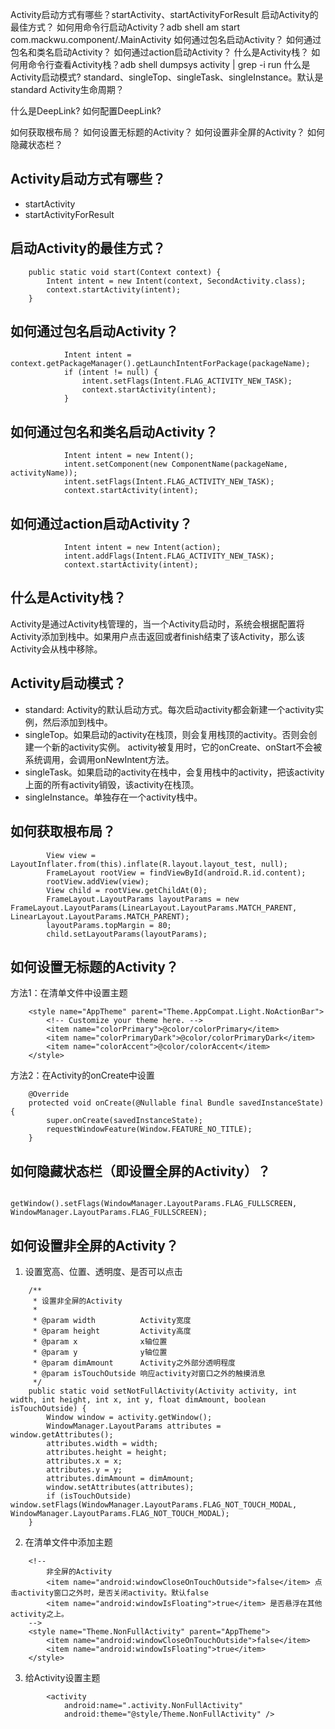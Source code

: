 
Activity启动方式有哪些？startActivity、startActivityForResult
启动Activity的最佳方式？
如何用命令行启动Activity？adb shell am start com.mackwu.component/.MainActivity
如何通过包名启动Activity？
如何通过包名和类名启动Activity？
如何通过action启动Activity？
什么是Activity栈？
如何用命令行查看Activity栈？adb shell dumpsys activity | grep -i run
什么是Activity启动模式? standard、singleTop、singleTask、singleInstance。默认是standard
Activity生命周期？





什么是DeepLink? 如何配置DeepLink?



如何获取根布局？
如何设置无标题的Activity？
如何设置非全屏的Activity？
如何隐藏状态栏？



## Activity启动方式有哪些？
- startActivity
- startActivityForResult

## 启动Activity的最佳方式？
```
    public static void start(Context context) {
        Intent intent = new Intent(context, SecondActivity.class);
        context.startActivity(intent);
    }
```

## 如何通过包名启动Activity？
```
            Intent intent = context.getPackageManager().getLaunchIntentForPackage(packageName);
            if (intent != null) {
                intent.setFlags(Intent.FLAG_ACTIVITY_NEW_TASK);
                context.startActivity(intent);
            }
```

## 如何通过包名和类名启动Activity？
```
            Intent intent = new Intent();
            intent.setComponent(new ComponentName(packageName, activityName));
            intent.setFlags(Intent.FLAG_ACTIVITY_NEW_TASK);
            context.startActivity(intent);
```

## 如何通过action启动Activity？
```
            Intent intent = new Intent(action);
            intent.addFlags(Intent.FLAG_ACTIVITY_NEW_TASK);
            context.startActivity(intent);
```

## 什么是Activity栈？
Activity是通过Activity栈管理的，当一个Activity启动时，系统会根据配置将Activity添加到栈中。如果用户点击返回或者finish结束了该Activity，那么该Activity会从栈中移除。

## Activity启动模式？
- standard: Activity的默认启动方式。每次启动activity都会新建一个activity实例，然后添加到栈中。
- singleTop。如果启动的activity在栈顶，则会复用栈顶的activity。否则会创建一个新的activity实例。
    activity被复用时，它的onCreate、onStart不会被系统调用，会调用onNewIntent方法。
- singleTask。如果启动的activity在栈中，会复用栈中的activity，把该activity上面的所有activity销毁，该activity在栈顶。
- singleInstance。单独存在一个activity栈中。





## 如何获取根布局？
```
        View view = LayoutInflater.from(this).inflate(R.layout.layout_test, null);
        FrameLayout rootView = findViewById(android.R.id.content);
        rootView.addView(view);
        View child = rootView.getChildAt(0);
        FrameLayout.LayoutParams layoutParams = new FrameLayout.LayoutParams(LinearLayout.LayoutParams.MATCH_PARENT, LinearLayout.LayoutParams.MATCH_PARENT);
        layoutParams.topMargin = 80;
        child.setLayoutParams(layoutParams);
```


## 如何设置无标题的Activity？
方法1：在清单文件中设置主题
```
    <style name="AppTheme" parent="Theme.AppCompat.Light.NoActionBar">
        <!-- Customize your theme here. -->
        <item name="colorPrimary">@color/colorPrimary</item>
        <item name="colorPrimaryDark">@color/colorPrimaryDark</item>
        <item name="colorAccent">@color/colorAccent</item>
    </style>
```

方法2：在Activity的onCreate中设置
```
    @Override
    protected void onCreate(@Nullable final Bundle savedInstanceState) {
        super.onCreate(savedInstanceState);
        requestWindowFeature(Window.FEATURE_NO_TITLE);
    }
```


## 如何隐藏状态栏（即设置全屏的Activity）？
```
        getWindow().setFlags(WindowManager.LayoutParams.FLAG_FULLSCREEN, WindowManager.LayoutParams.FLAG_FULLSCREEN);
```


## 如何设置非全屏的Activity？
1. 设置宽高、位置、透明度、是否可以点击
```
    /**
     * 设置非全屏的Activity
     *
     * @param width          Activity宽度
     * @param height         Activity高度
     * @param x              x轴位置
     * @param y              y轴位置
     * @param dimAmount      Activity之外部分透明程度
     * @param isTouchOutside 响应activity对窗口之外的触摸消息
     */
    public static void setNotFullActivity(Activity activity, int width, int height, int x, int y, float dimAmount, boolean isTouchOutside) {
        Window window = activity.getWindow();
        WindowManager.LayoutParams attributes = window.getAttributes();
        attributes.width = width;
        attributes.height = height;
        attributes.x = x;
        attributes.y = y;
        attributes.dimAmount = dimAmount;
        window.setAttributes(attributes);
        if (isTouchOutside) window.setFlags(WindowManager.LayoutParams.FLAG_NOT_TOUCH_MODAL, WindowManager.LayoutParams.FLAG_NOT_TOUCH_MODAL);
    }
```
2. 在清单文件中添加主题
```
    <!--
        非全屏的Activity
        <item name="android:windowCloseOnTouchOutside">false</item> 点击activity窗口之外时，是否关闭activity。默认false
        <item name="android:windowIsFloating">true</item> 是否悬浮在其他activity之上。
    -->
    <style name="Theme.NonFullActivity" parent="AppTheme">
        <item name="android:windowCloseOnTouchOutside">false</item>
        <item name="android:windowIsFloating">true</item>
    </style>
```

3. 给Activity设置主题
```
        <activity
            android:name=".activity.NonFullActivity"
            android:theme="@style/Theme.NonFullActivity" />
```